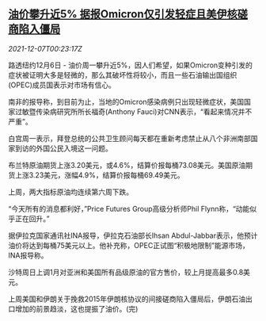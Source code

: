 <!--1638837063000-->
[油价攀升近5% 据报Omicron仅引发轻症且美伊核磋商陷入僵局](https://cn.reuters.com/article/oil-close-1206-mon-idCNKBS2IM016)
------

<div><i>2021-12-07T00:23:17Z</i></div><p>路透纽约12月6日 - 油价周一攀升近5%，因人们希望，如果Omicron变种引发的症状被证明大多是轻微的，那么其破坏性将较小，而且一些石油输出国组织(OPEC)成员国表示对市场有信心。</p><p>南非的报导称，到目前为止，当地的Omicron感染病例只出现轻微症状，美国国家过敏暨传染病研究所所长福奇(Anthony Fauci)对CNN表示，“看起来情况并不严重”。</p><p>白宫周一表示，拜登总统的公共卫生顾问每天都在重新考虑禁止从八个非洲南部国家到访的外国公民入境这一问题。</p><p>布兰特原油期货上涨3.20美元，或4.6%，结算价报每桶73.08美元。美国原油期货上涨3.23美元，涨幅4.9%，结算价报每桶69.49美元。</p><p>上周，两大指标原油均连续第六周下跌。</p><p>“今天所有的消息都利好，”Price Futures Group高级分析师Phil Flynn称，“动能似乎正在回升。”</p><p>据伊拉克国家通讯社INA报导，伊拉克石油部长Ihsan Abdul-Jabbar表示，他预计油价将达到每桶75美元以上。他补充称，OPEC正试图“积极地限制”能源市场，INA报导称。</p><p>沙特周日上调1月对亚洲和美国所有品级原油的官方售价，较上月提高最多0.8美元。</p><p>上周美国和伊朗关于挽救2015年伊朗核协议的间接磋商陷入僵局后，伊朗石油出口增加的前景趋淡，这也提振了油价。(完)</p>
